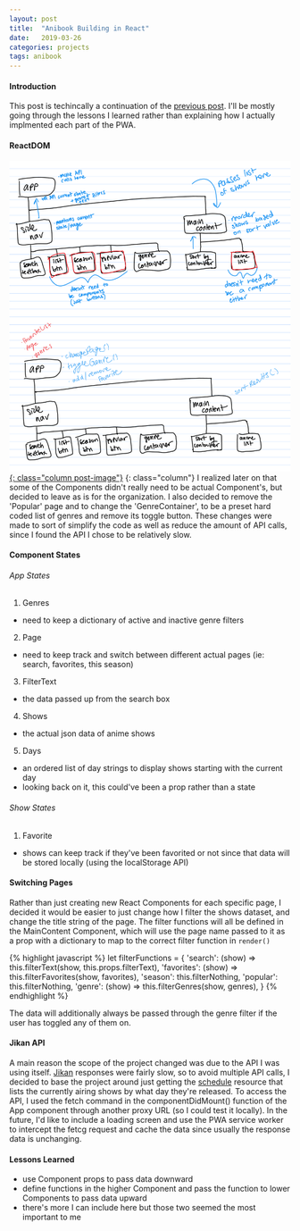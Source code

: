 ```yaml
---
layout: post
title:  "Anibook Building in React"
date:   2019-03-26
categories: projects
tags: anibook
---
```



#### Introduction
This post is techincally a continuation of the [previous post](/blog/projects/anibook-overview).  I'll be mostly going through the lessons I learned rather than explaining how I actually implmented each part of the PWA.

#### ReactDOM
[![ReactDom](/assets/images/anibook_reactdom.png){: class="column post-image"}](/assets/images/anibook_reactdom.png)
{: class="column"}
I realized later on that some of the Components didn't really need to be actual Component's, but decided to leave as is for the organization.  I also decided to remove the 'Popular' page and to change the 'GenreContainer', to be a preset hard coded list of genres and remove its toggle button.  These changes were made to sort of simplify the code as well as reduce the amount of API calls, since I found the API I chose to be relatively slow.

#### Component States

###### App States
1. Genres
* need to keep a dictionary of active and inactive genre filters
2. Page
* need to keep track and switch between different actual pages (ie: search, favorites, this season)
3. FilterText
* the data passed up from the search box
4. Shows
* the actual json data of anime shows
5. Days
* an ordered list of day strings to display shows starting with the current day
* looking back on it, this could've been a prop rather than a state

###### Show States
1. Favorite
* shows can keep track if they've been favorited or not since that data will be stored locally (using the localStorage API)

#### Switching Pages
Rather than just creating new React Components for each specific page, I decided it would be easier to just change how I filter the shows dataset, and change the title string of the page.  The filter functions will all be defined in the MainContent Component, which will use the page name passed to it as a prop with a dictionary to map to the correct filter function in `render()`

{% highlight javascript %}
let filterFunctions = {
    'search': (show) => this.filterText(show, this.props.filterText),
    'favorites': (show) => this.filterFavorites(show, favorites),
    'season': this.filterNothing,
    'popular': this.filterNothing,
    'genre': (show) => this.filterGenres(show, genres),
}
{% endhighlight %}

The data will additionally always be passed through the genre filter if the user has toggled any of them on.

#### Jikan API
A main reason the scope of the project changed was due to the API I was using itself.  [Jikan](https://jikan.docs.apiary.io/) responses were fairly slow, so to avoid multiple API calls, I decided to base the project around just getting the [schedule](https://jikan.docs.apiary.io/#reference/0/schedule) resource that lists the currently airing shows by what day they're released.  To access the API, I used the fetch command in the componentDidMount() function of the App component through another proxy URL (so I could test it locally).  In the future, I'd like to include a loading screen and use the PWA service worker to intercept the fetcg request and cache the data since usually the response data is unchanging.

#### Lessons Learned
* use Component props to pass data downward
* define functions in the higher Component and pass the function to lower Components to pass data upward
* there's more I can include here but those two seemed the most important to me
